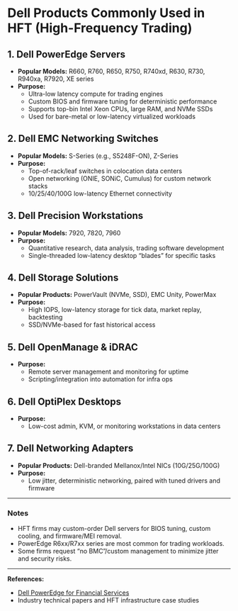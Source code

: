 # Dell Products Commonly Used in HFT (High-Frequency Trading)

## 1. Dell PowerEdge Servers
- **Popular Models:** R660, R760, R650, R750, R740xd, R630, R730, R940xa, R7920, XE series
- **Purpose:**  
  - Ultra-low latency compute for trading engines
  - Custom BIOS and firmware tuning for deterministic performance
  - Supports top-bin Intel Xeon CPUs, large RAM, and NVMe SSDs
  - Used for bare-metal or low-latency virtualized workloads

## 2. Dell EMC Networking Switches
- **Popular Models:** S-Series (e.g., S5248F-ON), Z-Series
- **Purpose:**  
  - Top-of-rack/leaf switches in colocation data centers
  - Open networking (ONIE, SONiC, Cumulus) for custom network stacks
  - 10/25/40/100G low-latency Ethernet connectivity

## 3. Dell Precision Workstations
- **Popular Models:** 7920, 7820, 7960
- **Purpose:**  
  - Quantitative research, data analysis, trading software development
  - Single-threaded low-latency desktop “blades” for specific tasks

## 4. Dell Storage Solutions
- **Popular Products:** PowerVault (NVMe, SSD), EMC Unity, PowerMax
- **Purpose:**  
  - High IOPS, low-latency storage for tick data, market replay, backtesting
  - SSD/NVMe-based for fast historical access

## 5. Dell OpenManage & iDRAC
- **Purpose:**  
  - Remote server management and monitoring for uptime
  - Scripting/integration into automation for infra ops

## 6. Dell OptiPlex Desktops
- **Purpose:**  
  - Low-cost admin, KVM, or monitoring workstations in data centers

## 7. Dell Networking Adapters
- **Popular Products:** Dell-branded Mellanox/Intel NICs (10G/25G/100G)
- **Purpose:**  
  - Low jitter, deterministic networking, paired with tuned drivers and firmware

---

### Notes
- HFT firms may custom-order Dell servers for BIOS tuning, custom cooling, and firmware/MEI removal.
- PowerEdge R6xx/R7xx series are most common for trading workloads.
- Some firms request “no BMC”/custom management to minimize jitter and security risks.

---

**References:**
- [Dell PowerEdge for Financial Services](https://www.dell.com/en-us/dt/solutions/financial-services.htm)
- Industry technical papers and HFT infrastructure case studies

